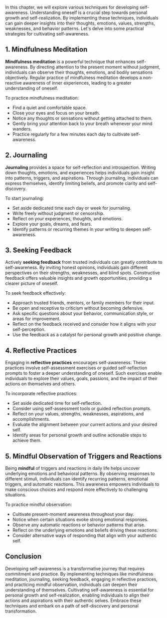 
In this chapter, we will explore various techniques for developing self-awareness. Understanding oneself is a crucial step towards personal growth and self-realization. By implementing these techniques, individuals can gain deeper insights into their thoughts, emotions, values, strengths, weaknesses, and behavior patterns. Let's delve into some practical strategies for cultivating self-awareness.

## 1\. Mindfulness Meditation

**Mindfulness meditation** is a powerful technique that enhances self-awareness. By directing attention to the present moment without judgment, individuals can observe their thoughts, emotions, and bodily sensations objectively. Regular practice of mindfulness meditation develops a non-reactive awareness of inner experiences, leading to a greater understanding of oneself.

To practice mindfulness meditation:

- Find a quiet and comfortable space.
- Close your eyes and focus on your breath.
- Notice any thoughts or sensations without getting attached to them.
- Gently bring your attention back to your breath whenever your mind wanders.
- Practice regularly for a few minutes each day to cultivate self-awareness.

## 2\. Journaling

**Journaling** provides a space for self-reflection and introspection. Writing down thoughts, emotions, and experiences helps individuals gain insight into patterns, triggers, and aspirations. Through journaling, individuals can express themselves, identify limiting beliefs, and promote clarity and self-discovery.

To start journaling:

- Set aside dedicated time each day or week for journaling.
- Write freely without judgment or censorship.
- Reflect on your experiences, thoughts, and emotions.
- Explore your goals, dreams, and fears.
- Identify patterns or recurring themes in your writing to deepen self-awareness.

## 3\. Seeking Feedback

Actively **seeking feedback** from trusted individuals can greatly contribute to self-awareness. By inviting honest opinions, individuals gain different perspectives on their strengths, weaknesses, and blind spots. Constructive feedback offers valuable insights and growth opportunities, providing a clearer picture of oneself.

To seek feedback effectively:

- Approach trusted friends, mentors, or family members for their input.
- Be open and receptive to criticism without becoming defensive.
- Ask specific questions about your behavior, communication style, or areas for improvement.
- Reflect on the feedback received and consider how it aligns with your self-perception.
- Use the feedback as a catalyst for personal growth and positive change.

## 4\. Reflective Practices

Engaging in **reflective practices** encourages self-awareness. These practices involve self-assessment exercises or guided self-reflection prompts to foster a deeper understanding of oneself. Such exercises enable individuals to explore their values, goals, passions, and the impact of their actions on themselves and others.

To incorporate reflective practices:

- Set aside dedicated time for self-reflection.
- Consider using self-assessment tools or guided reflection prompts.
- Reflect on your values, strengths, weaknesses, aspirations, and accomplishments.
- Evaluate the alignment between your current actions and your desired self.
- Identify areas for personal growth and outline actionable steps to achieve them.

## 5\. Mindful Observation of Triggers and Reactions

Being **mindful** of triggers and reactions in daily life helps uncover underlying emotions and behavioral patterns. By observing responses to different stimuli, individuals can identify recurring patterns, emotional triggers, and automatic reactions. This awareness empowers individuals to make conscious choices and respond more effectively to challenging situations.

To practice mindful observation:

- Cultivate present-moment awareness throughout your day.
- Notice when certain situations evoke strong emotional responses.
- Observe any automatic reactions or behavior patterns that arise.
- Reflect on the underlying emotions and beliefs driving these reactions.
- Consider alternative ways of responding that align with your authentic self.

## Conclusion

Developing self-awareness is a transformative journey that requires commitment and practice. By implementing techniques like mindfulness meditation, journaling, seeking feedback, engaging in reflective practices, and practicing mindful observation, individuals can deepen their understanding of themselves. Cultivating self-awareness is essential for personal growth and self-realization, enabling individuals to align their actions and aspirations with their authentic selves. Embrace these techniques and embark on a path of self-discovery and personal transformation.
